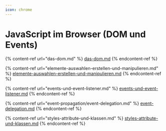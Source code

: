 ```yaml
---
icon: chrome
---
```


# JavaScript im Browser (DOM und Events)

{% content-ref url="das-dom.md" %}
[das-dom.md](das-dom.md)
{% endcontent-ref %}

{% content-ref url="elemente-auswahlen-erstellen-und-manipulieren.md" %}
[elemente-auswahlen-erstellen-und-manipulieren.md](elemente-auswahlen-erstellen-und-manipulieren.md)
{% endcontent-ref %}

{% content-ref url="events-und-event-listener.md" %}
[events-und-event-listener.md](events-und-event-listener.md)
{% endcontent-ref %}

{% content-ref url="event-propagation/event-delegation.md" %}
[event-delegation.md](event-propagation/event-delegation.md)
{% endcontent-ref %}

{% content-ref url="styles-attribute-und-klassen.md" %}
[styles-attribute-und-klassen.md](styles-attribute-und-klassen.md)
{% endcontent-ref %}
